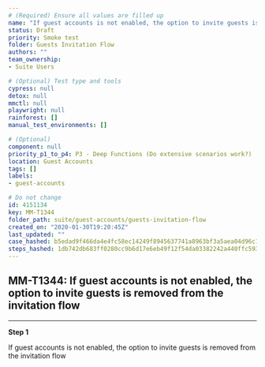 ```yaml
---
# (Required) Ensure all values are filled up
name: "If guest accounts is not enabled, the option to invite guests is removed from the invitation flow"
status: Draft
priority: Smoke test
folder: Guests Invitation Flow
authors: ""
team_ownership: 
- Suite Users

# (Optional) Test type and tools
cypress: null
detox: null
mmctl: null
playwright: null
rainforest: []
manual_test_environments: []

# (Optional)
component: null
priority_p1_to_p4: P3 - Deep Functions (Do extensive scenarios work?)
location: Guest Accounts
tags: []
labels: 
- guest-accounts

# Do not change
id: 4151134
key: MM-T1344
folder_path: suite/guest-accounts/guests-invitation-flow
created_on: "2020-01-30T19:20:45Z"
last_updated: ""
case_hashed: b5edad9f466da4e4fc58ec14249f8945637741a8963bf3a5aea04d96c14f3fa045b912336f338391614293a628192b97
steps_hashed: 1db742db683ff0280cc9b6d17e6eb49f12f54da03382242a440ffc5930146f34530ede1d157421eb87073cc8f1f64299
---
```


## MM-T1344: If guest accounts is not enabled, the option to invite guests is removed from the invitation flow

---

**Step 1**

If guest accounts is not enabled, the option to invite guests is removed from the invitation flow
